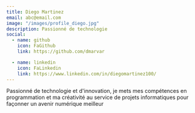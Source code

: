 ```yaml
---
title: Diego Martinez
email: abc@email.com
image: "/images/profile_diego.jpg"
description: Passionné de technologie
social:
  - name: github
    icon: FaGithub
    link: https://github.com/dmarvar

  - name: linkedin
    icon: FaLinkedin
    link: https://www.linkedin.com/in/diegomartinez100/
---
```


Passionné de technologie et d'innovation, je mets mes compétences en programmation et ma créativité au service de projets informatiques pour façonner un avenir numérique meilleur
